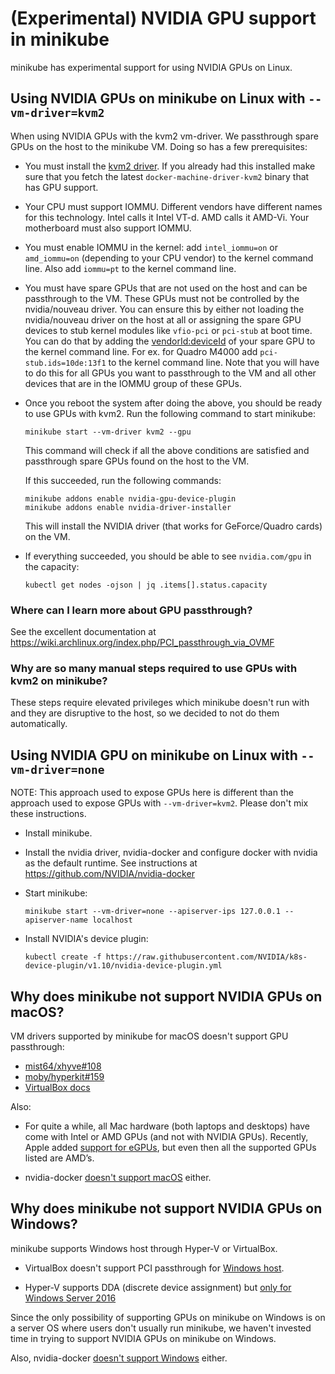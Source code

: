 # (Experimental) NVIDIA GPU support in minikube

minikube has experimental support for using NVIDIA GPUs on Linux.

## Using NVIDIA GPUs on minikube on Linux with `--vm-driver=kvm2`

When using NVIDIA GPUs with the kvm2 vm-driver. We passthrough spare GPUs on the
host to the minikube VM. Doing so has a few prerequisites:

- You must install the [kvm2 driver](drivers.md#kvm2-driver). If you already had
  this installed make sure that you fetch the latest
  `docker-machine-driver-kvm2` binary that has GPU support.

- Your CPU must support IOMMU. Different vendors have different names for this
  technology. Intel calls it Intel VT-d. AMD calls it AMD-Vi. Your motherboard
  must also support IOMMU.

- You must enable IOMMU in the kernel: add `intel_iommu=on` or `amd_iommu=on`
  (depending to your CPU vendor) to the kernel command line. Also add `iommu=pt`
  to the kernel command line.

- You must have spare GPUs that are not used on the host and can be passthrough
  to the VM. These GPUs must not be controlled by the nvidia/nouveau driver. You
  can ensure this by either not loading the nvidia/nouveau driver on the host at
  all or assigning the spare GPU devices to stub kernel modules like `vfio-pci`
  or `pci-stub` at boot time. You can do that by adding the
  [vendorId:deviceId](https://pci-ids.ucw.cz/read/PC/10de) of your spare GPU to
  the kernel command line. For ex. for Quadro M4000 add `pci-stub.ids=10de:13f1`
  to the kernel command line. Note that you will have to do this for all GPUs
  you want to passthrough to the VM and all other devices that are in the IOMMU
  group of these GPUs.

- Once you reboot the system after doing the above, you should be ready to use
  GPUs with kvm2. Run the following command to start minikube:
  ```
  minikube start --vm-driver kvm2 --gpu
  ```
  This command will check if all the above conditions are satisfied and
  passthrough spare GPUs found on the host to the VM.

  If this succeeded, run the following commands:
  ```
  minikube addons enable nvidia-gpu-device-plugin
  minikube addons enable nvidia-driver-installer
  ```
  This will install the NVIDIA driver (that works for GeForce/Quadro cards)
  on the VM.

- If everything succeeded, you should be able to see `nvidia.com/gpu` in the
  capacity:
  ```
  kubectl get nodes -ojson | jq .items[].status.capacity
  ```

### Where can I learn more about GPU passthrough?
See the excellent documentation at
https://wiki.archlinux.org/index.php/PCI_passthrough_via_OVMF

### Why are so many manual steps required to use GPUs with kvm2 on minikube?
These steps require elevated privileges which minikube doesn't run with and they
are disruptive to the host, so we decided to not do them automatically.


## Using NVIDIA GPU on minikube on Linux with `--vm-driver=none`

NOTE: This approach used to expose GPUs here is different than the approach used
to expose GPUs with `--vm-driver=kvm2`. Please don't mix these instructions.

- Install minikube.

- Install the nvidia driver, nvidia-docker and configure docker with nvidia as
  the default runtime. See instructions at
  https://github.com/NVIDIA/nvidia-docker

- Start minikube:
  ```
  minikube start --vm-driver=none --apiserver-ips 127.0.0.1 --apiserver-name localhost
  ```

- Install NVIDIA's device plugin:
  ```
  kubectl create -f https://raw.githubusercontent.com/NVIDIA/k8s-device-plugin/v1.10/nvidia-device-plugin.yml
  ```


## Why does minikube not support NVIDIA GPUs on macOS?
VM drivers supported by minikube for macOS doesn't support GPU passthrough:
- [mist64/xhyve#108](https://github.com/mist64/xhyve/issues/108)
- [moby/hyperkit#159](https://github.com/moby/hyperkit/issues/159)
- [VirtualBox docs](http://www.virtualbox.org/manual/ch09.html#pcipassthrough)

Also:
- For quite a while, all Mac hardware (both laptops and desktops) have come with
  Intel or AMD GPUs (and not with NVIDIA GPUs). Recently, Apple added [support
  for eGPUs](https://support.apple.com/en-us/HT208544), but even then all the
  supported GPUs listed are AMD’s.

- nvidia-docker [doesn't support
  macOS](https://github.com/NVIDIA/nvidia-docker/issues/101) either.


## Why does minikube not support NVIDIA GPUs on Windows?
minikube supports Windows host through Hyper-V or VirtualBox.

- VirtualBox doesn't support PCI passthrough for [Windows
  host](http://www.virtualbox.org/manual/ch09.html#pcipassthrough).

- Hyper-V supports DDA (discrete device assignment) but [only for Windows Server
  2016](https://docs.microsoft.com/en-us/windows-server/virtualization/hyper-v/plan/plan-for-deploying-devices-using-discrete-device-assignment)

Since the only possibility of supporting GPUs on minikube on Windows is on a
server OS where users don't usually run minikube, we haven't invested time in
trying to support NVIDIA GPUs on minikube on Windows.

Also, nvidia-docker [doesn't support
Windows](https://github.com/NVIDIA/nvidia-docker/issues/197) either.
